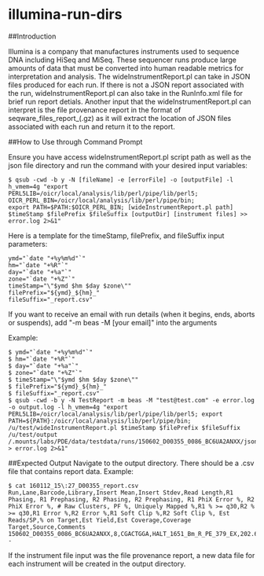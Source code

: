 # illumina-run-dirs

##Introduction

Illumina is a company that manufactures instruments used to sequence DNA including HiSeq and MiSeq. These sequencer runs produce large amounts of data that must be converted into human readable metrics for interpretation and analysis.
The wideInstrumentReport.pl can take in JSON files produced for each run. If there is not a JSON report associated with the run, wideInstrumentReport.pl can also take in the RunInfo.xml file for brief run report detials.
Another input that the wideInstrumentReport.pl can interpret is the file provenance report in the format of seqware_files_report_<date>(.gz) as it will extract the location of JSON files associated with each run and return it to the report.

##How to Use through Command Prompt

Ensure you have access wideInstrumentReport.pl script path as well as the json file directory and run the command with your desired input variables:
```
$ qsub -cwd -b y -N [fileName] -e [errorFile] -o [outputFile] -l h_vmem=4g "export PERL5LIB=/oicr/local/analysis/lib/perl/pipe/lib/perl5; OICR_PERL_BIN=/oicr/local/analysis/lib/perl/pipe/bin; 
export PATH=$PATH:$OICR_PERL_BIN; [wideInstrumentReport.pl path] $timeStamp $filePrefix $fileSuffix [outputDir] [instrument files] >> error.log 2>&1"
```
Here is a template for the timeStamp, filePrefix, and fileSuffix input parameters:
```
ymd="`date "+%y%m%d"`"
hm="`date "+%R"`"
day="`date "+%a"`"
zone="`date "+%Z"`"
timeStamp="\"$ymd $hm $day $zone\""
filePrefix="${ymd}_${hm}_"
fileSuffix="_report.csv"
```
If you want to receive an email with run details (when it begins, ends, aborts or suspends), add "-m beas -M [your email]" into the arguments

Example:
```
$ ymd="`date "+%y%m%d"`"
$ hm="`date "+%R"`"
$ day="`date "+%a"`"
$ zone="`date "+%Z"`"
$ timeStamp="\"$ymd $hm $day $zone\""
$ filePrefix="${ymd}_${hm}_"
$ fileSuffix="_report.csv"
$ qsub -cwd -b y -N TestReport -m beas -M "test@test.com" -e error.log -o output.log -l h_vmem=4g "export PERL5LIB=/oicr/local/analysis/lib/perl/pipe/lib/perl5; export PATH=${PATH}:/oicr/local/analysis/lib/perl/pipe/bin; /u/test/wideInstrumentReport.pl $timeStamp $filePrefix $fileSuffix /u/test/output /.mounts/labs/PDE/data/testdata/runs/150602_D00355_0086_BC6UA2ANXX/jsonReport/test.annotated.bam.BamQC.json > error.log 2>&1"
```

##Expected Output
Navigate to the output directory. There should be a .csv file that contains report data. 
Example:
```
$ cat 160112_15\:27_D00355_report.csv 
Run,Lane,Barcode,Library,Insert Mean,Insert Stdev,Read Length,R1 Phasing, R1 Prephasing, R2 Phasing, R2 Prephasing, R1 PhiX Error %, R2 PhiX Error %, # Raw Clusters, PF %, Uniquely Mapped %,R1 % >= q30,R2 % >= q30,R1 Error %,R2 Error %,R1 Soft Clip %,R2 Soft Clip %, Est Reads/SP,% on Target,Est Yield,Est Coverage,Coverage Target,Source,Comments
150602_D00355_0086_BC6UA2ANXX,8,CGACTGGA,HALT_1651_Bm_R_PE_379_EX,202.63,72.10,126/126,0.275,0.239,0.127,0.111,0.25,0.24,270006964,95.32,0.967670556844631,0.948054604673045,0.940096214382176,150.141752016891,224.918369416632,41.6815753237864,43.744198822454,1.26825765688761,0.872094257036948,5682850244,111.016330477386,/.mounts/labs/PDE/data/TargetedSequencingQC/Agilent.SureSelect.All.Exon.V4/SureSelect_All_Exon_V4_Covered_Sorted.bed,Binary, - 
```
If the instrument file input was the file provenance report, a new data file for each instrument will be created in the output directory.
